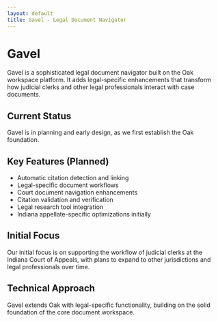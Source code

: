 ```yaml
---
layout: default
title: Gavel - Legal Document Navigator
---
```


# Gavel

Gavel is a sophisticated legal document navigator built on the Oak workspace platform. It adds legal-specific enhancements that transform how judicial clerks and other legal professionals interact with case documents. 

## Current Status

Gavel is in planning and early design, as we first establish the Oak foundation.

## Key Features (Planned)

- Automatic citation detection and linking
- Legal-specific document workflows
- Court document navigation enhancements
- Citation validation and verification
- Legal research tool integration
- Indiana appellate-specific optimizations initially

## Initial Focus

Our initial focus is on supporting the workflow of judicial clerks at the Indiana Court of Appeals, with plans to expand to other jurisdictions and legal professionals over time.

## Technical Approach

Gavel extends Oak with legal-specific functionality, building on the solid foundation of the core document workspace.